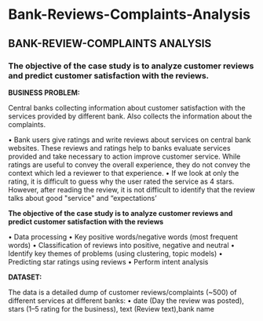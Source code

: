 # Bank-Reviews-Complaints-Analysis

## BANK-REVIEW-COMPLAINTS ANALYSIS

### The objective of the case study is to analyze customer reviews and predict customer satisfaction with the reviews.


**BUSINESS PROBLEM:**

Central banks collecting information about customer satisfaction with the services provided by different bank. 
Also collects the information about the complaints.

•	Bank users give ratings and write reviews about services on central bank websites. These reviews and ratings help to banks evaluate services provided and take necessary to action improve customer service. While ratings are useful to convey the overall experience, they do not convey the context which led a reviewer to that experience.
•	If we look at only the rating, it is difficult to guess why the user rated the service as 4 stars. However, after reading the review, it is not difficult to identify that the review talks about good "service" and “expectations’

**The objective of the case study is to analyze customer reviews and predict customer satisfaction with the reviews**

•	Data processing
•	Key positive words/negative words (most frequent words)
•	Classification of reviews into positive, negative and neutral
•	Identify key themes of problems (using clustering, topic models)
•	Predicting star ratings using reviews
•	Perform intent analysis

**DATASET:**

The data is a detailed dump of customer reviews/complaints (~500) of different services at different banks:
•	date (Day the review was posted), stars (1–5 rating for the business), text (Review text),bank name
